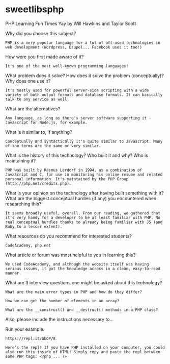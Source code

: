 # sweetlibsphp
PHP Learning Fun Times Yay
by Will Hawkins and Taylor Scott

Why did you choose this subject?
```
PHP is a very popular language for a lot of oft-used technologies in web development (Wordpress, Drupel... Facebook uses it too!)
```
How were you first made aware of it?
```
It's one of the most well-known programming languages!
```
What problem does it solve? How does it solve the problem (conceptually)?
Why does one use it?
```
It's mostly used for powerful server-side scripting with a wide variety of both output formats and database formats. It can basically talk to any service as well!
```
What are the alternatives?
```
Any language, as long as there's server software supporting it - Javascript for Node.js, for example.
```
What is it similar to, if anything?
```
Conceptually and syntactically it's quite similar to Javascript. Many of the terms are the same or very similar.
```
What is the history of this technology? Who built it and why? Who is maintaining it?
```
PHP was built by Rasmus Lerdorf in 1994, as a combination of JavaScript and C, for use in monitoring his online resume and related personal information. It's maintained by the PHP Group (http://php.net/credits.php).
```
What is your opinion on the technology after having built something with it?
What are the biggest conceptual hurdles (if any) you encountered when researching this?
```
It seems broadly useful, overall. From our reading, we gathered that it's very handy for a developer to be at least familiar with PHP. No real conceptual hurdles thanks to already being familiar with JS (and Ruby to a lesser extent).
```
What resources do you recommend for interested students?
```
CodeAcademy, php.net
```
What article or forum was most helpful to you in learning this?
```
We used CodeAcademy, and although the website itself was having serious issues, it got the knowledge across in a clean, easy-to-read manner.
```
What are 3 interview questions one might be asked about this technology?
```
What are the main error types in PHP and how do they differ?

How we can get the number of elements in an array?

What are the __construct() and __destruct() methods in a PHP class?
```
Also, please include the instructions necessary to...

Run your example.
```
https://repl.it/GbOP/8

Here's the repl! If you have PHP installed on your computer, you could also run this inside of HTML! Simply copy and paste the repl between some PHP tags: <?php ... ?>
```
